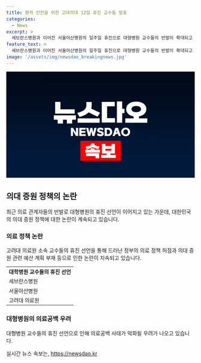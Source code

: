 ```yaml
---
title: 환자 안전을 위한 고대의대 12일 휴진 교수들 발표
categories:
  - News
excerpt: >
  세브란스병원과 이어진 서울아산병원의 일주일 휴진으로 대형병원 교수들의 반발이 확대되고 있습니다. 고려대 의대 비대위는 응급·중증 환자를 제외한 무기한 휴진을 예고하며 정부의 의료 증원 정책을 비판했습니다. 지난달 청문회에서도 의대 증원에 대한 허점을 지적하며 전공의들의 요구를 표명했고, 의료공백 사태의 악화 우려도 나오고 있습니다. 대부분의 세브란스병원은 진료과목이 정상 운영하지만, 이러한 반발은 의료계와 정부 간의 대화가 중요함을 시사합니다.
feature_text: >
  세브란스병원과 이어진 서울아산병원의 일주일 휴진으로 대형병원 교수들의 반발이 확대되고 있습니다. 고려대 의대 비대위는 응급·중증 환자를 제외한 무기한 휴진을 예고하며 정부의 의료 증원 정책을 비판했습니다. 지난달 청문회에서도 의대 증원에 대한 허점을 지적하며 전공의들의 요구를 표명했고, 의료공백 사태의 악화 우려도 나오고 있습니다. 대부분의 세브란스병원은 진료과목이 정상 운영하지만, 이러한 반발은 의료계와 정부 간의 대화가 중요함을 시사합니다.
image: '/assets/img/newsdao_breakingnews.jpg'
---
```


<p><img src="/assets/img/newsdao_breakingnews.jpg" alt="koreaapp 속보" /></p>

<h2 data-ke-size="size26">의대 증원 정책의 논란</h2>

<p data-ke-size="size16">최근 의료 관계자들의 반발로 대형병원의 휴진 선언이 이어지고 있는 가운데, 대한민국의 의대 증원 정책에 대한 논란이 계속되고 있습니다.</p>

<h3>의료 정책 논란</h3>

<p data-ke-size="size16">고려대 의료원 소속 교수들의 휴진 선언을 통해 드러난 정부의 의료 정책 허점과 의대 증원 관련 예산 계획 부재 등으로 인한 논란이 지속되고 있습니다.</p>

<table>
  <tr>
    <td style="text-align: center; height: 17px;"><b>대학병원 교수들의 휴진 선언</b></td>
  </tr>
  <tr>
    <td>세브란스병원</td>
  </tr>
  <tr>
    <td>서울아산병원</td>
  </tr>
  <tr>
    <td>고려대 의료원</td>
  </tr>
</table>

<h3>대형병원의 의료공백 우려</h3>

<p data-ke-size="size16">대형병원 교수들의 휴진 선언으로 인해 의료공백 사태가 악화될 우려가 나오고 있습니다.</p>
실시간 뉴스 속보는, <a href="https://newsdao.kr" rel="dofollow">https://newsdao.kr</a>


